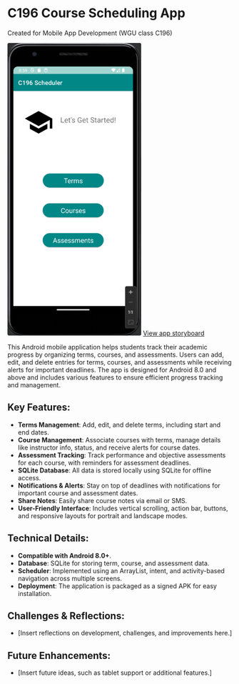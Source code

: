 # C196 Course Scheduling App
Created for Mobile App Development (WGU class C196)
<p>
  <img src="Home_Screen.png" width="300"/>
  <a href="Screen_Menu_Storyboard.png">View app storyboard</a>
</p>

This Android mobile application helps students track their academic progress by organizing terms, courses, and assessments. Users can add, edit, and delete entries for terms, courses, and assessments while receiving alerts for important deadlines. The app is designed for Android 8.0 and above and includes various features to ensure efficient progress tracking and management.

## Key Features:
- **Terms Management**: Add, edit, and delete terms, including start and end dates.
- **Course Management**: Associate courses with terms, manage details like instructor info, status, and receive alerts for course dates.
- **Assessment Tracking**: Track performance and objective assessments for each course, with reminders for assessment deadlines.
- **SQLite Database**: All data is stored locally using SQLite for offline access.
- **Notifications & Alerts**: Stay on top of deadlines with notifications for important course and assessment dates.
- **Share Notes**: Easily share course notes via email or SMS.
- **User-Friendly Interface**: Includes vertical scrolling, action bar, buttons, and responsive layouts for portrait and landscape modes.

## Technical Details:
- **Compatible with Android 8.0+**.
- **Database**: SQLite for storing term, course, and assessment data.
- **Scheduler**: Implemented using an ArrayList, intent, and activity-based navigation across multiple screens.
- **Deployment**: The application is packaged as a signed APK for easy installation.

## Challenges & Reflections:
- [Insert reflections on development, challenges, and improvements here.]

## Future Enhancements:
- [Insert future ideas, such as tablet support or additional features.]
